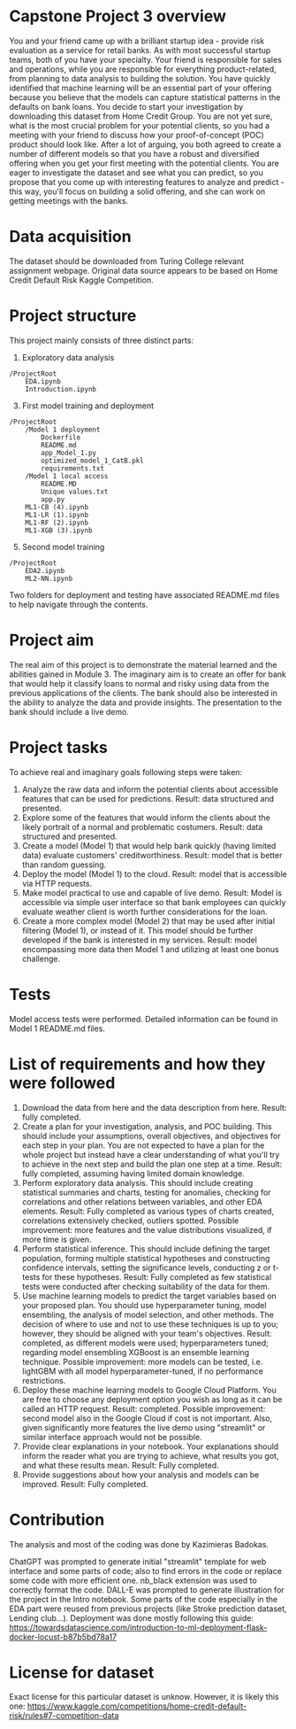 # Capstone Project 3 overview
You and your friend came up with a brilliant startup idea - provide risk evaluation as a service for retail banks. As with most successful startup teams, both of you have your specialty. Your friend is responsible for sales and operations, while you are responsible for everything product-related, from planning to data analysis to building the solution. You have quickly identified that machine learning will be an essential part of your offering because you believe that the models can capture statistical patterns in the defaults on bank loans. You decide to start your investigation by downloading this dataset from Home Credit Group. You are not yet sure, what is the most crucial problem for your potential clients, so you had a meeting with your friend to discuss how your proof-of-concept (POC) product should look like. After a lot of arguing, you both agreed to create a number of different models so that you have a robust and diversified offering when you get your first meeting with the potential clients. You are eager to investigate the dataset and see what you can predict, so you propose that you come up with interesting features to analyze and predict - this way, you'll focus on building a solid offering, and she can work on getting meetings with the banks.

# Data acquisition
The dataset should be downloaded from Turing College relevant assignment webpage. Original data source appears to be based on Home Credit Default Risk Kaggle Competition.

# Project structure

This project mainly consists of three distinct parts:
1. Exploratory data analysis
```
/ProjectRoot
    EDA.ipynb
    Introduction.ipynb
```

3. First model training and deployment
```
/ProjectRoot
    /Model 1 deployment
        Dockerfile
        README.md
        app_Model_1.py
        optimized_model_1_CatB.pkl
        requirements.txt
    /Model 1 local access
        README.MD
        Unique values.txt
        app.py
    ML1-CB (4).ipynb
    ML1-LR (1).ipynb
    ML1-RF (2).ipynb
    ML1-XGB (3).ipynb
```

5. Second model training
```
/ProjectRoot
    EDA2.ipynb
    ML2-NN.ipynb
```
    
Two folders for deployment and testing have associated README.md files to help navigate through the contents. 

# Project aim
The real aim of this project is to demonstrate the material learned and the abilities gained in Module 3.
The imaginary aim is to create an offer for bank that would help it classify loans to normal and risky using data
from the previous applications of the clients. The bank should also be interested in the ability to analyze the data and provide insights. The presentation to the bank should include a live demo.

# Project tasks
To achieve real and imaginary goals following steps were taken:
1. Analyze the raw data and inform the potential clients about accessible features that can be used for predictions. Result: data structured and presented.
2. Explore some of the features that would inform the clients about the likely portrait of a normal and problematic costumers. Result: data structured and presented.
3. Create a model (Model 1) that would help bank quickly (having limited data) evaluate customers' creditworthiness. Result: model that is better than random guessing.
4. Deploy the model (Model 1) to the cloud. Result: model that is accessible via HTTP requests.
5. Make model practical to use and capable of live demo. Result: Model is accessible via simple user interface so that bank employees can quickly evaluate weather client is worth further considerations for the loan.
6. Create a more complex model (Model 2) that may be used after initial filtering (Model 1), or instead of it. This model should be further developed if the bank is interested in my services. Result: model encompassing more data then Model 1 and utilizing at least one bonus challenge.

# Tests
Model access tests were performed. Detailed information can be found in Model 1 README.md files.

# List of requirements and how they were followed

1. Download the data from here and the data description from here.
Result: fully completed.
2. Create a plan for your investigation, analysis, and POC building. This should include your assumptions, overall objectives, and objectives for each step in your plan. You are not expected to have a plan for the whole project but instead have a clear understanding of what you'll try to achieve in the next step and build the plan one step at a time.
Result: fully completed, assuming having limited domain knowledge.
3. Perform exploratory data analysis. This should include creating statistical summaries and charts, testing for anomalies, checking for correlations and other relations between variables, and other EDA elements.
Result: Fully completed as various types of charts created, correlations extensively checked, outliers spotted. Possible improvement: more features and the value distributions visualized, if more time is given.
4. Perform statistical inference. This should include defining the target population, forming multiple statistical hypotheses and constructing confidence intervals, setting the significance levels, conducting z or t-tests for these hypotheses.
Result: Fully completed as few statistical tests were conducted after checking suitability of the data for them.
5. Use machine learning models to predict the target variables based on your proposed plan. You should use hyperparameter tuning, model ensembling, the analysis of model selection, and other methods. The decision of where to use and not to use these techniques is up to you; however, they should be aligned with your team's objectives.
Result: completed, as different models were used; hyperparameters tuned; regarding model ensembling  XGBoost is an ensemble learning technique. Possible improvement: more models can be tested, i.e. lightGBM with all model hyperparameter-tuned, if no performance restrictions.
6. Deploy these machine learning models to Google Cloud Platform. You are free to choose any deployment option you wish as long as it can be called an HTTP request.
Result: completed. Possible improvement: second model also in the Google Cloud if cost is not important. Also, given significantly more features the live demo using "streamlit" or similar interface approach would not be possible.
7. Provide clear explanations in your notebook. Your explanations should inform the reader what you are trying to achieve, what results you got, and what these results mean.
Result: Fully completed.
8. Provide suggestions about how your analysis and models can be improved.
Result: Fully completed.


# Contribution
The analysis and most of the coding was done by Kazimieras Badokas.

ChatGPT was prompted to generate initial "streamlit" template for web interface and some parts of code; also to find errors in the code or replace some code with more efficient one. nb_black extension was used to correctly format the code. DALL-E was prompted to generate illustration for the project in the Intro notebook. Some parts of the code especially in the EDA part were reused from previous projects (like Stroke prediction dataset, Lending club...). Deployment was done mostly following this guide: https://towardsdatascience.com/introduction-to-ml-deployment-flask-docker-locust-b87b5bd78a17


# License for dataset
Exact license for this particular dataset is unknow. However, it is likely this one: https://www.kaggle.com/competitions/home-credit-default-risk/rules#7-competition-data


